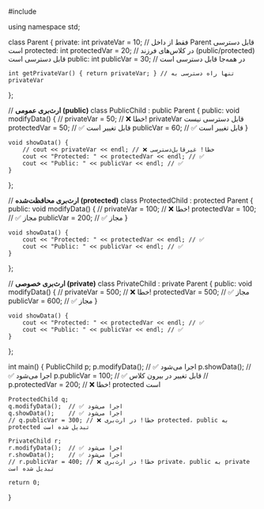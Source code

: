 #include <iostream>

using namespace std;

class Parent {
private:
    int privateVar = 10;  // فقط از داخل Parent قابل دسترسی است
protected:
    int protectedVar = 20; // در کلاس‌های فرزند (public/protected) قابل دسترسی است
public:
    int publicVar = 30; // در همه‌جا قابل دسترسی است

    int getPrivateVar() { return privateVar; } // تنها راه دسترسی به privateVar
};

// **ارث‌بری عمومی (public)**
class PublicChild : public Parent {
public:
    void modifyData() {
        // privateVar = 50; // ❌ خطا! privateVar قابل دسترسی نیست
        protectedVar = 50; // ✅ قابل تغییر است
        publicVar = 60;    // ✅ قابل تغییر است
    }

    void showData() {
        // cout << privateVar << endl; // ❌ خطا! غیرقابل‌دسترسی
        cout << "Protected: " << protectedVar << endl; // ✅
        cout << "Public: " << publicVar << endl; // ✅
    }
};

// **ارث‌بری محافظت‌شده (protected)**
class ProtectedChild : protected Parent {
public:
    void modifyData() {
        // privateVar = 100; // ❌ خطا!
        protectedVar = 100; // ✅ مجاز
        publicVar = 200;    // ✅ مجاز
    }

    void showData() {
        cout << "Protected: " << protectedVar << endl; // ✅
        cout << "Public: " << publicVar << endl; // ✅
    }
};

// **ارث‌بری خصوصی (private)**
class PrivateChild : private Parent {
public:
    void modifyData() {
        // privateVar = 500; // ❌ خطا!
        protectedVar = 500; // ✅ مجاز
        publicVar = 600;    // ✅ مجاز
    }

    void showData() {
        cout << "Protected: " << protectedVar << endl; // ✅
        cout << "Public: " << publicVar << endl; // ✅
    }
};

int main() {
    PublicChild p;
    p.modifyData();  // ✅ اجرا می‌شود
    p.showData();    // ✅ اجرا می‌شود
    p.publicVar = 100; // ✅ قابل تغییر در بیرون کلاس
    // p.protectedVar = 200; // ❌ خطا! protected است

    ProtectedChild q;
    q.modifyData();  // ✅ اجرا می‌شود
    q.showData();    // ✅ اجرا می‌شود
    // q.publicVar = 300; // ❌ خطا! در ارث‌بری protected، public به protected تبدیل شده است

    PrivateChild r;
    r.modifyData();  // ✅ اجرا می‌شود
    r.showData();    // ✅ اجرا می‌شود
    // r.publicVar = 400; // ❌ خطا! در ارث‌بری private، public به private تبدیل شده است

    return 0;
}
